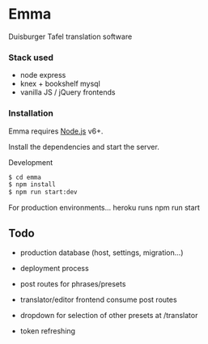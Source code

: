 # Emma
Duisburger Tafel translation software

### Stack used

- node express
- knex + bookshelf mysql
- vanilla JS / jQuery frontends

### Installation

Emma requires [Node.js](https://nodejs.org/) v6+.

Install the dependencies and start the server.

Development
```sh
$ cd emma
$ npm install
$ npm run start:dev
```

For production environments...
heroku runs npm run start


## Todo

- production database (host, settings, migration...)
- deployment process


- post routes for phrases/presets
- translator/editor frontend consume post routes
- dropdown for selection of other presets at /translator
- token refreshing
